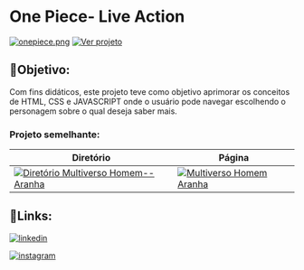 # One Piece- Live Action

[![onepiece.png](https://i.postimg.cc/MZvCCnbD/onepiece.png)](https://euingridsouza.github.io/OnePiece_liveAction/)
[![Ver projeto](https://img.shields.io/badge/Ver_projeto-black?style=for-the-badge&logoColor=white)](https://euingridsouza.github.io/OnePiece_liveAction/)



## 🎯Objetivo:


Com fins didáticos, este projeto teve como objetivo aprimorar os conceitos de HTML, CSS e JAVASCRIPT onde o usuário pode navegar escolhendo o personagem sobre o qual deseja saber mais.




### Projeto semelhante:
| Diretório  | Página|
| ------------- | ------------- |
| [![Diretório Multiverso Homem--Aranha](https://img.shields.io/badge/Multiverso_Homem--Aranha-black?style=for-the-badge&logo=github&logoColor=white)](https://github.com/EuIngridSouza/Multiverso_Homem-Aranha.git)  | [![Multiverso Homem Aranha](https://img.shields.io/badge/Multiverso_Homem--Aranha-black?style=for-the-badge&logoColor=white)](https://euingridsouza.github.io/Multiverso_Homem-Aranha/)  |



## 🔗Links: 

[![linkedin](https://img.shields.io/badge/linkedin-0A66C2?style=for-the-badge&logo=linkedin&logoColor=white)](https://www.linkedin.com/in/ingrid-coelho-de-abreu-de-souza?utm_source=share&utm_campaign=share_via&utm_content=profile&utm_medium=android_app)

[![instagram](https://img.shields.io/badge/instagram-0A66C2?style=for-the-badge&logo=instagram&logoColor=white)](https://instagram.com/ingridcoelhoab.s?utm_source=qr&igshid=ZDExYjZkNGI0OA==)

